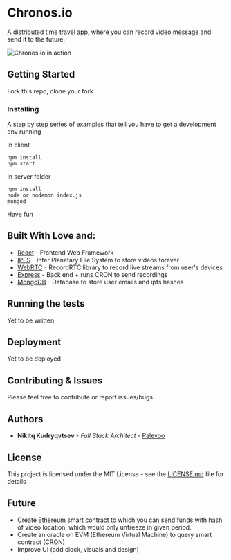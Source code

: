 # Chronos.io

A distributed time travel app, where you can record video message and send it to the future.

![Chronos.io in action](presi.gif)

## Getting Started

Fork this repo, clone your fork.

### Installing

A step by step series of examples that tell you have to get a development env running

In client
```
npm install
npm start
```

In server folder
```
npm install
node or nodemon index.js
mongod
```

Have fun

## Built With Love and:

* [React](http://www.dropwizard.io/1.0.2/docs/) - Frontend Web Framework
* [IPFS](https://maven.apache.org/) - Inter Planetary File System to store videos forever
* [WebRTC](https://rometools.github.io/rome/) - RecordRTC library to record live streams from user's devices
* [Express](https://rometools.github.io/rome/) - Back end + runs CRON to send recordings
* [MongoDB](https://rometools.github.io/rome/) - Database to store user emails and ipfs hashes

## Running the tests

Yet to be written

## Deployment

Yet to be deployed

## Contributing & Issues

Please feel free to contribute or report issues/bugs.

## Authors

* **Nikitq Kudryqvtsev** - *Full Stack Architect* - [Palevoo](https://github.com/palevoo)

## License

This project is licensed under the MIT License - see the [LICENSE.md](LICENSE.md) file for details

## Future

* Create Ethereum smart contract to which you can send funds with hash of video location, which would only unfreeze in given period.
* Create an oracle on EVM (Ethereum Virtual Machine) to query smart contract (CRON)
* Improve UI (add clock, visuals and design)
